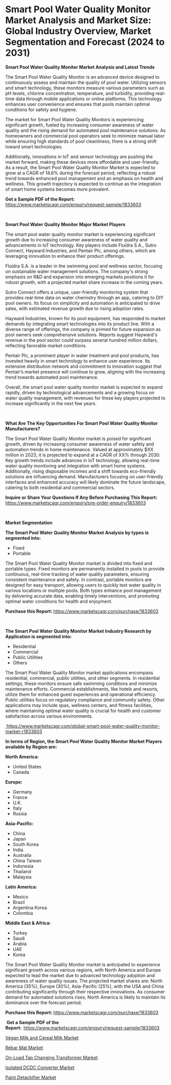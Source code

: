 <p><h1>Smart Pool Water Quality Monitor Market Analysis and Market Size: Global Industry Overview, Market Segmentation and Forecast (2024 to 2031)</h1></p><p><strong>Smart Pool Water Quality Monitor Market Analysis and Latest Trends</strong></p>
<p><p>The Smart Pool Water Quality Monitor is an advanced device designed to continuously assess and maintain the quality of pool water. Utilizing sensors and smart technology, these monitors measure various parameters such as pH levels, chlorine concentration, temperature, and turbidity, providing real-time data through mobile applications or online platforms. This technology enhances user convenience and ensures that pools maintain optimal conditions for safety and hygiene.</p><p>The market for Smart Pool Water Quality Monitors is experiencing significant growth, fueled by increasing consumer awareness of water quality and the rising demand for automated pool maintenance solutions. As homeowners and commercial pool operators seek to minimize manual labor while ensuring high standards of pool cleanliness, there is a strong shift toward smart technologies. </p><p>Additionally, innovations in IoT and sensor technology are pushing the market forward, making these devices more affordable and user-friendly. As a result, the Smart Pool Water Quality Monitor Market is expected to grow at a CAGR of 14.6% during the forecast period, reflecting a robust trend towards enhanced pool management and an emphasis on health and wellness. This growth trajectory is expected to continue as the integration of smart home systems becomes more prevalent.</p></p>
<p><strong>Get a Sample PDF of the Report:&nbsp;</strong> <a href="https://www.marketscagr.com/enquiry/request-sample/1833603?utm_campaign=1268&utm_medium=2&utm_source=Github&utm_content=ia&utm_term=17102024&utm_id=smart-pool-water-quality-monitor">https://www.marketscagr.com/enquiry/request-sample/1833603</a></p>
<p>&nbsp;</p>
<p><strong>Smart Pool Water Quality Monitor Major Market Players</strong></p>
<p><p>The smart pool water quality monitor market is experiencing significant growth due to increasing consumer awareness of water quality and advancements in IoT technology. Key players include Fluidra S.A., Sutro Connect, Hayward Industries, and Pentair Plc, among others, which are leveraging innovation to enhance their product offerings.</p><p>Fluidra S.A. is a leader in the swimming pool and wellness sector, focusing on sustainable water management solutions. The company's strong emphasis on R&D and expansion into emerging markets positions it for robust growth, with a projected market share increase in the coming years.</p><p>Sutro Connect offers a unique, user-friendly monitoring system that provides real-time data on water chemistry through an app, catering to DIY pool owners. Its focus on simplicity and automation is anticipated to drive sales, with estimated revenue growth due to rising adoption rates.</p><p>Hayward Industries, known for its pool equipment, has responded to market demands by integrating smart technologies into its product line. With a diverse range of offerings, the company is primed for future expansion as pool owners seek comprehensive solutions. Reports suggest Hayward's revenue in the pool sector could surpass several hundred million dollars, reflecting favorable market conditions.</p><p>Pentair Plc, a prominent player in water treatment and pool products, has invested heavily in smart technology to enhance user experience. Its extensive distribution network and commitment to innovation suggest that Pentair’s market presence will continue to grow, aligning with the increasing trend towards automated pool maintenance.</p><p>Overall, the smart pool water quality monitor market is expected to expand rapidly, driven by technological advancements and a growing focus on water quality management, with revenues for these key players projected to increase significantly in the next few years.</p></p>
<p>&nbsp;</p>
<p><strong>What Are The Key Opportunities For Smart Pool Water Quality Monitor Manufacturers?</strong></p>
<p><p>The Smart Pool Water Quality Monitor market is poised for significant growth, driven by increasing consumer awareness of water safety and automation trends in home maintenance. Valued at approximately $XX million in 2023, it is projected to expand at a CAGR of XX% through 2030. Key growth trends include advances in IoT technology, allowing real-time water quality monitoring and integration with smart home systems. Additionally, rising disposable incomes and a shift towards eco-friendly solutions are influencing demand. Manufacturers focusing on user-friendly interfaces and enhanced accuracy will likely dominate the future landscape, catering to both residential and commercial sectors.</p></p>
<p><strong>Inquire or Share Your Questions If Any Before Purchasing This Report:</strong> <a href="https://www.marketscagr.com/enquiry/pre-order-enquiry/1833603?utm_campaign=1268&utm_medium=2&utm_source=Github&utm_content=ia&utm_term=17102024&utm_id=smart-pool-water-quality-monitor">https://www.marketscagr.com/enquiry/pre-order-enquiry/1833603</a></p>
<p>&nbsp;</p>
<p><strong>Market Segmentation</strong></p>
<p><strong>The Smart Pool Water Quality Monitor Market Analysis by types is segmented into:</strong></p>
<p><ul><li>Fixed</li><li>Portable</li></ul></p>
<p><p>The Smart Pool Water Quality Monitor market is divided into fixed and portable types. Fixed monitors are permanently installed in pools to provide continuous, real-time tracking of water quality parameters, ensuring consistent maintenance and safety. In contrast, portable monitors are designed for easy transport, allowing users to quickly test water quality in various locations or multiple pools. Both types enhance pool management by delivering accurate data, enabling timely interventions, and promoting optimal water conditions for health and enjoyment.</p></p>
<p><strong>Purchase this Report:&nbsp;</strong><a href="https://www.marketscagr.com/purchase/1833603?utm_campaign=1268&utm_medium=2&utm_source=Github&utm_content=ia&utm_term=17102024&utm_id=smart-pool-water-quality-monitor">https://www.marketscagr.com/purchase/1833603</a></p>
<p>&nbsp;</p>
<p><strong>The Smart Pool Water Quality Monitor Market Industry Research by Application is segmented into:</strong></p>
<p><ul><li>Residential</li><li>Commercial</li><li>Public Utilities</li><li>Others</li></ul></p>
<p><p>The Smart Pool Water Quality Monitor market applications encompass residential, commercial, public utilities, and other segments. In residential settings, these monitors ensure safe swimming conditions and minimize maintenance efforts. Commercial establishments, like hotels and resorts, utilize them for enhanced guest experiences and operational efficiency. Public utilities focus on regulatory compliance and community safety. Other applications may include spas, wellness centers, and fitness facilities, where maintaining optimal water quality is crucial for health and customer satisfaction across various environments.</p></p>
<p><a href="https://www.marketscagr.com/global-smart-pool-water-quality-monitor-market-r1833603?utm_campaign=1268&utm_medium=2&utm_source=Github&utm_content=ia&utm_term=17102024&utm_id=smart-pool-water-quality-monitor">&nbsp;https://www.marketscagr.com/global-smart-pool-water-quality-monitor-market-r1833603</a></p>
<p><strong>In terms of Region, the Smart Pool Water Quality Monitor Market Players available by Region are:</strong></p>
<p>
    <p> <strong> North America: </strong>
        <ul>
            <li>United States</li>
            <li>Canada</li>
        </ul>
        </p> 
    <p> <strong> Europe: </strong>
        <ul>
            <li>Germany</li>
            <li>France</li>
            <li>U.K.</li>
            <li>Italy</li>
            <li>Russia</li>
        </ul>
        </p> 
    <p> <strong> Asia-Pacific: </strong>
        <ul>
            <li>China</li>
            <li>Japan</li>
            <li>South Korea</li>
            <li>India</li>
            <li>Australia</li>
            <li>China Taiwan</li>
            <li>Indonesia</li>
            <li>Thailand</li>
            <li>Malaysia</li>
        </ul>
        </p> 
    <p> <strong> Latin America: </strong>
        <ul>
            <li>Mexico</li>
            <li>Brazil</li>
            <li>Argentina Korea</li>
            <li>Colombia</li>
        </ul>
        </p> 
    <p> <strong> Middle East & Africa: </strong>
        <ul>
            <li>Turkey</li>
            <li>Saudi</li>
            <li>Arabia</li>
            <li>UAE</li>
            <li>Korea</li>
        </ul>
    </p>
    </p>
<p><p>The Smart Pool Water Quality Monitor market is anticipated to experience significant growth across various regions, with North America and Europe expected to lead the market due to advanced technology adoption and awareness of water quality issues. The projected market shares are: North America (35%), Europe (30%), Asia-Pacific (25%), with the USA and China contributing significantly through their respective innovations. As consumer demand for automated solutions rises, North America is likely to maintain its dominance over the forecast period.</p></p>
<p><strong>Purchase this Report: </strong><a href="https://www.marketscagr.com/purchase/1833603?utm_campaign=1268&utm_medium=2&utm_source=Github&utm_content=ia&utm_term=17102024&utm_id=smart-pool-water-quality-monitor">https://www.marketscagr.com/purchase/1833603</a></p>
<p>&nbsp;<strong>Get a Sample PDF of the Report:&nbsp;&nbsp;</strong><a href="https://www.marketscagr.com/enquiry/request-sample/1833603?utm_campaign=1268&utm_medium=2&utm_source=Github&utm_content=ia&utm_term=17102024&utm_id=smart-pool-water-quality-monitor">https://www.marketscagr.com/enquiry/request-sample/1833603</a></p>
<p><strong></strong></p>
<p><p><a href="https://github.com/juliaficg7n3/Market-Research-Report-List-1/blob/main/vegan-milk-and-cereal-milk-market.md?utm_campaign=1268&utm_medium=2&utm_source=Github&utm_content=ia&utm_term=17102024&utm_id=smart-pool-water-quality-monitor">Vegan Milk and Cereal Milk Market</a></p><p><a href="https://www.linkedin.com/pulse/global-rebar-mat-market-analysis-trends-forecasts-growth-opportunities-nfxvf?utm_campaign=1268&utm_medium=2&utm_source=Github&utm_content=ia&utm_term=17102024&utm_id=smart-pool-water-quality-monitor">Rebar Mat Market</a></p><p><a href="https://github.com/rex7gillon/Market-Research-Report-List-1/blob/main/on-load-tap-changing-transformer-market.md?utm_campaign=1268&utm_medium=2&utm_source=Github&utm_content=ia&utm_term=17102024&utm_id=smart-pool-water-quality-monitor">On-Load Tap Changing Transformer Market</a></p><p><a href="https://www.linkedin.com/pulse/isolated-dcdc-converter-market-global-regional-analysis-pypxe?utm_campaign=1268&utm_medium=2&utm_source=Github&utm_content=ia&utm_term=17102024&utm_id=smart-pool-water-quality-monitor">Isolated DCDC Converter Market</a></p><p><a href="https://www.linkedin.com/pulse/paint-detackifier-market-global-insights-sales-trends-2024-lnbhf?utm_campaign=1268&utm_medium=2&utm_source=Github&utm_content=ia&utm_term=17102024&utm_id=smart-pool-water-quality-monitor">Paint Detackifier Market</a></p></p>